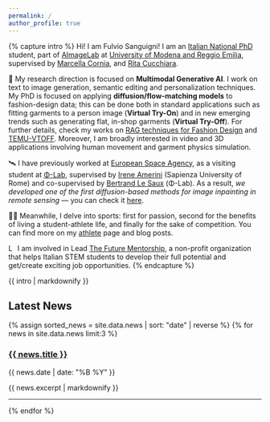 ```yaml
---
permalink: /
author_profile: true
---
```

<div class="small-text">

{% capture intro %}
Hi! I am Fulvio Sanguigni! I am an [Italian National PhD](https://www.phd-ai.it/) student, part of [AImageLab](https://aimagelab.ing.unimore.it/imagelab/) at [University of Modena and Reggio Emilia](https://www.unimore.it/), supervised by [Marcella Cornia](https://scholar.google.it/citations?user=DzgmSJEAAAAJ&hl=it), and [Rita Cucchiara](https://scholar.google.it/citations?user=OM3sZEoAAAAJ&hl=it).

👕 My research direction is focused on **Multimodal Generative AI**. I work on text to image generation, semantic editing and personalization techniques. My PhD is focused on applying **diffusion/flow-matching models** to fashion-design data; this can be done both in standard applications such as fitting garments to a person image (**Virtual Try-On**) and in new emerging trends such as generating flat, in-shop garments (**Virtual Try-Off**). For further details, check my works on [RAG techniques for Fashion Design](https://arxiv.org/abs/2504.14011) and [TEMU-VTOFF](https://temu-vtoff-page.github.io/).
Moreover, I am broadly interested in video and 3D applications involving human movement and garment physics simulation.

🛰️ I have previously worked at [European Space Agency](https://www.esa.int/), as a visiting student at [Φ-Lab](https://philab.esa.int/), supervised by [Irene Amerini](https://sites.google.com/diag.uniroma1.it/ireneamerini) (Sapienza University of Rome) and co-supervised by [Bertrand Le Saux](https://blesaux.github.io/) (Φ-Lab). As a result, *we developed one of the first diffusion-based methods for image inpainting in remote sensing* — you can check it [here](https://arxiv.org/abs/2311.06222).

🚴‍♂️ Meanwhile, I delve into sports: first for passion, second for the benefits of living a student-athlete life, and finally for the sake of competition.
You can find more on my [athlete](https://furio1999.github.io//athlete/) page and blog posts. 

<img src="images/ltf_logo.ico" alt="LTF LOGO" style="width:1em; height:1em;"> I am involved in Lead [The Future Mentorship](https://www.leadthefuture.tech/), a non-profit organization that helps Italian STEM students to develop their full potential and get/create exciting job opportunities.
{% endcapture %}

{{ intro | markdownify }}

</div>

<div class="news-container small-text">
  <h2 style="text-align: left;">Latest News</h2>
  {% assign sorted_news = site.data.news | sort: "date" | reverse %}
  {% for news in site.data.news limit:3 %}
    <div class="news-item">
      <h3><a href="{{ news.url }}">{{ news.title }}</a></h3>
      <p class="news-date">{{ news.date | date: "%B %Y" }}</p>
      <p class="news-excerpt">{{ news.excerpt | markdownify }}</p>
    </div>
    <hr>
  {% endfor %}
</div>


